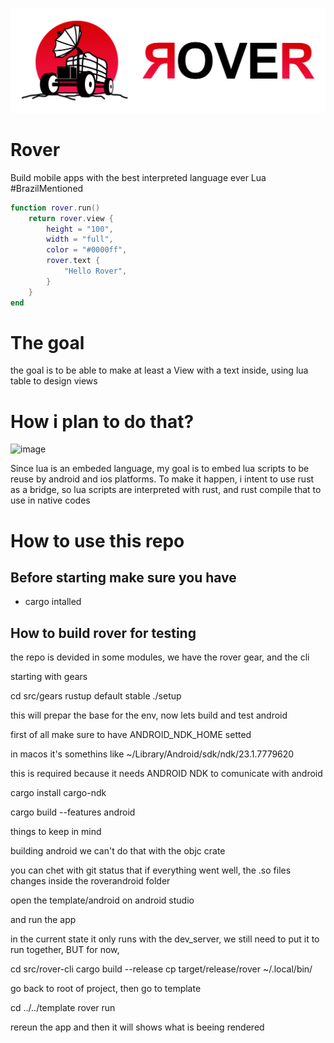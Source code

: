 ![banner](./branding/banner.svg)
# Rover 
Build mobile apps with the best interpreted language ever Lua #BrazilMentioned

```lua
function rover.run()
    return rover.view {
        height = "100",
        width = "full",
        color = "#0000ff",
        rover.text {
            "Hello Rover",
        }
    }
end
```

# The goal

the goal is to be able to make at least a View with a text inside, using lua table to design views

# How i plan to do that?

![image](https://github.com/thalesgelinger/rover/assets/55005400/ba59c58d-b750-4483-a394-99c86e8d8aad)


Since lua is an embeded language, my goal is to embed lua scripts to be reuse by android and ios platforms.
To make it happen, i intent to use rust as a bridge, so lua scripts are interpreted with rust, and rust compile that to use in native codes


# How to use this repo 

## Before starting make sure you have
- cargo intalled

## How to build rover for testing

the repo is devided in some modules, 
we have the rover gear, and the cli

starting with gears 

cd src/gears
rustup default stable
./setup

this will prepar the base for the env, now lets build and test android

first of all make sure to have ANDROID_NDK_HOME setted

in macos it's somethins like
~/Library/Android/sdk/ndk/23.1.7779620

this is required because it needs ANDROID NDK to comunicate with android

cargo install cargo-ndk

cargo build --features android

things to keep in mind

building android we can't do that with the objc crate

you can chet with git status that if everything went well, the .so files changes inside the roverandroid folder

open the template/android on android studio

and run the app

in the current state it only runs with the dev_server, we still need to put it to run together, BUT for now, 

cd src/rover-cli
cargo build --release
cp target/release/rover ~/.local/bin/

go back to root of project, then go to template

cd ../../template
rover run

rereun the app and then it will shows what is beeing rendered



